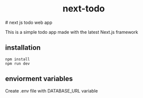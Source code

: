 <h1 align = center>next-todo</h1>
# next js todo web app

This is a simple todo app made with the latest Next.js framework

## installation

```
npm install
npm run dev
```

## enviorment variables

Create .env file with DATABASE_URL variable

